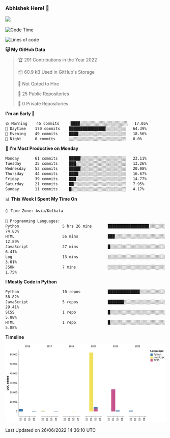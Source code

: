 ### Abhishek Here! 👋
![](https://komarev.com/ghpvc/?username=5parkp1ug&color=green)

<!--
**5parkp1ug/5parkp1ug** is a ✨ _special_ ✨ repository because its `README.md` (this file) appears on your GitHub profile.

Here are some ideas to get you started:

- 🔭 I’m currently working on ...
- 🌱 I’m currently learning ...
- 👯 I’m looking to collaborate on ...
- 🤔 I’m looking for help with ...
- 💬 Ask me about ...
- 📫 How to reach me: ...
- 😄 Pronouns: ...
- ⚡ Fun fact: ...
-->

<!--START_SECTION:waka-->
![Code Time](http://img.shields.io/badge/Code%20Time-0%20secs-blue)

![Lines of code](https://img.shields.io/badge/From%20Hello%20World%20I%27ve%20Written-95%20Thousand%20lines%20of%20code-blue)

**🐱 My GitHub Data** 

> 🏆 291 Contributions in the Year 2022
 > 
> 📦 60.9 kB Used in GitHub's Storage 
 > 
> 🚫 Not Opted to Hire
 > 
> 📜 25 Public Repositories 
 > 
> 🔑 0 Private Repositories  
 > 
**I'm an Early 🐤** 

```text
🌞 Morning    45 commits     ████░░░░░░░░░░░░░░░░░░░░░   17.05% 
🌆 Daytime    170 commits    ████████████████░░░░░░░░░   64.39% 
🌃 Evening    49 commits     ████░░░░░░░░░░░░░░░░░░░░░   18.56% 
🌙 Night      0 commits      ░░░░░░░░░░░░░░░░░░░░░░░░░   0.0%

```
📅 **I'm Most Productive on Monday** 

```text
Monday       61 commits     █████░░░░░░░░░░░░░░░░░░░░   23.11% 
Tuesday      35 commits     ███░░░░░░░░░░░░░░░░░░░░░░   13.26% 
Wednesday    53 commits     █████░░░░░░░░░░░░░░░░░░░░   20.08% 
Thursday     44 commits     ████░░░░░░░░░░░░░░░░░░░░░   16.67% 
Friday       39 commits     ███░░░░░░░░░░░░░░░░░░░░░░   14.77% 
Saturday     21 commits     ██░░░░░░░░░░░░░░░░░░░░░░░   7.95% 
Sunday       11 commits     █░░░░░░░░░░░░░░░░░░░░░░░░   4.17%

```


📊 **This Week I Spent My Time On** 

```text
⌚︎ Time Zone: Asia/Kolkata

💬 Programming Languages: 
Python                   5 hrs 26 mins       ██████████████████░░░░░░░   74.83% 
HTML                     56 mins             ███░░░░░░░░░░░░░░░░░░░░░░   12.89% 
JavaScript               27 mins             █░░░░░░░░░░░░░░░░░░░░░░░░   6.41% 
Log                      13 mins             ░░░░░░░░░░░░░░░░░░░░░░░░░   3.01% 
JSON                     7 mins              ░░░░░░░░░░░░░░░░░░░░░░░░░   1.75%

```

**I Mostly Code in Python** 

```text
Python                   10 repos            ██████████████░░░░░░░░░░░   58.82% 
JavaScript               5 repos             ███████░░░░░░░░░░░░░░░░░░   29.41% 
SCSS                     1 repo              █░░░░░░░░░░░░░░░░░░░░░░░░   5.88% 
HTML                     1 repo              █░░░░░░░░░░░░░░░░░░░░░░░░   5.88%

```


**Timeline**

![Chart not found](https://raw.githubusercontent.com/5parkp1ug/5parkp1ug/master/charts/bar_graph.png) 


 Last Updated on 26/06/2022 14:36:10 UTC
<!--END_SECTION:waka-->
